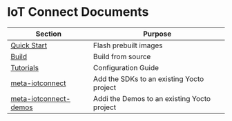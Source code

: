 # IoT Connect Documents

| Section                                                  | Purpose                                     |
|----------------------------------------------------------|---------------------------------------------|
| [Quick Start](./QuickStart/README.md)                    | Flash prebuilt images                       |
| [Build](./Build/README.md)                               | Build from source                           |
| [Tutorials](./Tutorials/README.md)                       | Configuration Guide                         |
| [meta-iotconnect](./Build/IoTC-SDK/GENERIC-README.md)    | Add the SDKs to an existing Yocto project   |
| [meta-iotconnect-demos](./Build/Demos/GENERIC-README.md) | Addi the Demos to an existing Yocto project |
